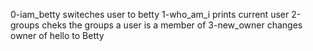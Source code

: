 0-iam_betty switeches user to betty
1-who_am_i prints current user
2-groups cheks the groups a user is a member of
3-new_owner changes owner of hello to Betty
